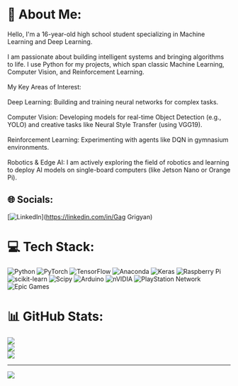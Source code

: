 # 💫 About Me:
Hello, I'm a 16-year-old high school student specializing in Machine Learning and Deep Learning.<br><br>I am passionate about building intelligent systems and bringing algorithms to life. I use Python for my projects, which span classic Machine Learning, Computer Vision, and Reinforcement Learning.<br><br>My Key Areas of Interest:<br><br>Deep Learning: Building and training neural networks for complex tasks.<br><br>Computer Vision: Developing models for real-time Object Detection (e.g., YOLO) and creative tasks like Neural Style Transfer (using VGG19).<br><br>Reinforcement Learning: Experimenting with agents like DQN in gymnasium environments.<br><br>Robotics & Edge AI: I am actively exploring the field of robotics and learning to deploy AI models on single-board computers (like Jetson Nano or Orange Pi).


## 🌐 Socials:
[![LinkedIn](https://img.shields.io/badge/LinkedIn-%230077B5.svg?logo=linkedin&logoColor=white)](https://linkedin.com/in/Gag Grigyan) 

# 💻 Tech Stack:
![Python](https://img.shields.io/badge/python-3670A0?style=for-the-badge&logo=python&logoColor=ffdd54) ![PyTorch](https://img.shields.io/badge/PyTorch-%23EE4C2C.svg?style=for-the-badge&logo=PyTorch&logoColor=white) ![TensorFlow](https://img.shields.io/badge/TensorFlow-%23FF6F00.svg?style=for-the-badge&logo=TensorFlow&logoColor=white) ![Anaconda](https://img.shields.io/badge/Anaconda-%2344A833.svg?style=for-the-badge&logo=anaconda&logoColor=white) ![Keras](https://img.shields.io/badge/Keras-%23D00000.svg?style=for-the-badge&logo=Keras&logoColor=white) ![Raspberry Pi](https://img.shields.io/badge/-Raspberry_Pi-C51A4A?style=for-the-badge&logo=Raspberry-Pi) ![scikit-learn](https://img.shields.io/badge/scikit--learn-%23F7931E.svg?style=for-the-badge&logo=scikit-learn&logoColor=white) ![Scipy](https://img.shields.io/badge/SciPy-%230C55A5.svg?style=for-the-badge&logo=scipy&logoColor=%white) ![Arduino](https://img.shields.io/badge/-Arduino-00979D?style=for-the-badge&logo=Arduino&logoColor=white) ![nVIDIA](https://img.shields.io/badge/nVIDIA-%2376B900.svg?style=for-the-badge&logo=nVIDIA&logoColor=white) ![PlayStation Network](https://img.shields.io/badge/PSN-%230070D1.svg?style=for-the-badge&logo=Playstation&logoColor=white) ![Epic Games](https://img.shields.io/badge/epicgames-%23313131.svg?style=for-the-badge&logo=epicgames&logoColor=white)
# 📊 GitHub Stats:
![](https://github-readme-stats.vercel.app/api?username=Grigyan&theme=dark&hide_border=false&include_all_commits=false&count_private=false)<br/>
![](https://nirzak-streak-stats.vercel.app/?user=Grigyan&theme=dark&hide_border=false)<br/>
![](https://github-readme-stats.vercel.app/api/top-langs/?username=Grigyan&theme=dark&hide_border=false&include_all_commits=false&count_private=false&layout=compact)

---
[![](https://visitcount.itsvg.in/api?id=Grigyan&icon=0&color=0)](https://visitcount.itsvg.in)

<!-- Proudly created with GPRM ( https://gprm.itsvg.in ) -->


